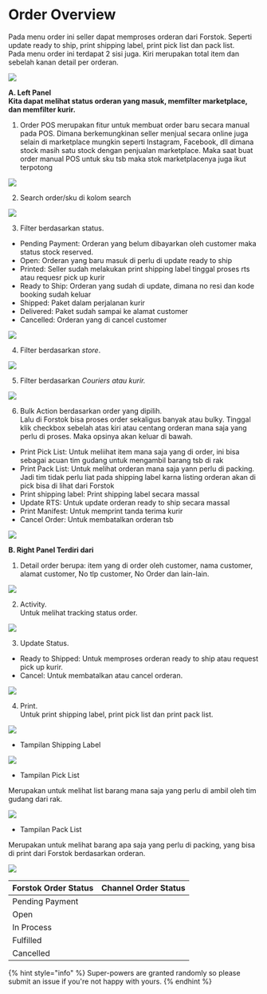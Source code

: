 # Order Overview

Pada menu order ini seller dapat memproses orderan dari Forstok. Seperti update ready to ship, print shipping label, print pick list dan pack list.  
Pada menu order ini terdapat 2 sisi juga. Kiri merupakan total item dan sebelah kanan detail per orderan.

![](https://s3.amazonaws.com/cdn.freshdesk.com/data/helpdesk/attachments/production/48062571440/original/lHAk1dT93SySexXeBf_X_M06Z2-0ZFwxRQ.png?1601811064)

**A. Left Panel  
Kita dapat melihat status orderan yang masuk, memfilter marketplace, dan memfilter kurir.**   


1. Order POS merupakan fitur untuk membuat order baru  secara manual pada POS. Dimana berkemungkinan seller menjual secara online juga selain di marketplace mungkin seperti Instagram, Facebook, dll dimana stock masih satu stock dengan penjualan marketplace. Maka saat buat order manual POS untuk sku tsb maka stok marketplacenya juga ikut terpotong

![](../../.gitbook/assets/image%20%2849%29.png)

2. Search order/sku di kolom search

![](../../.gitbook/assets/image%20%2899%29.png)

3. Filter berdasarkan status.

* Pending Payment: Orderan yang belum dibayarkan oleh customer maka status stock reserved.
* Open: Orderan yang baru masuk di perlu di update ready to ship
* Printed: Seller sudah melakukan print shipping label tinggal proses rts atau requesr pick up kurir
* Ready to Ship: Orderan yang sudah di update, dimana no resi dan kode booking sudah keluar
* Shipped: Paket dalam perjalanan kurir
* Delivered: Paket sudah sampai ke alamat customer
* Cancelled: Orderan yang di cancel customer

![](https://s3.amazonaws.com/cdn.freshdesk.com/data/helpdesk/attachments/production/48062571655/original/_nsMxc9t1rjwhdi-XegCCZ6OeYosh_9Whw.png?1601811320)

4. Filter berdasarkan _store_.

![](../../.gitbook/assets/image%20%28239%29.png)

5. Filter berdasarkan _Couriers atau kurir._

![](../../.gitbook/assets/image%20%286%29.png)

6. Bulk Action berdasarkan order yang dipilih.  
Lalu di Forstok bisa proses order sekaligus banyak atau bulky. Tinggal klik checkbox sebelah atas kiri atau centang orderan mana saja yang perlu di proses. Maka opsinya akan keluar di bawah.  


* Print Pick List: Untuk meliihat item mana saja yang di order, ini bisa sebagai acuan tim gudang untuk mengambil barang tsb di rak
* Print Pack List: Untuk melihat orderan mana saja yann perlu di packing. Jadi tim tidak perlu liat pada shipping label karna listing orderan akan di pick bisa di lihat dari Forstok
* Print shipping label: Print shipping label secara massal
* Update RTS: Untuk update orderan ready to ship secara massal
* Print Manifest: Untuk memprint tanda terima kurir
* Cancel Order: Untuk membatalkan orderan tsb

![](https://s3.amazonaws.com/cdn.freshdesk.com/data/helpdesk/attachments/production/48062571786/original/BVgbexnArE8cAgnPvmC8txSP9j6JfvLDmA.png?1601811515)

**B. Right Panel Terdiri dari** 

1. Detail order berupa: item yang di order oleh customer, nama customer, alamat customer, No tlp customer, No Order dan lain-lain.

![](../../.gitbook/assets/image%20%28166%29.png)

2. Activity.  
Untuk melihat tracking status order.

![](../../.gitbook/assets/image%20%2829%29.png)

3. Update Status.  
- Ready to Shipped: Untuk memproses orderan ready to ship atau request pick up kurir.  
- Cancel: Untuk membatalkan atau cancel orderan.

![](../../.gitbook/assets/image%20%28191%29.png)

4. Print.  
Untuk print shipping label, print pick list dan print pack list.

![](../../.gitbook/assets/image%20%2837%29.png)

- Tampilan Shipping Label

![](../../.gitbook/assets/image%20%28215%29.png)

- Tampilan Pick List

Merupakan untuk melihat list barang mana saja yang perlu di ambil oleh tim gudang dari rak.

![](https://s3.amazonaws.com/cdn.freshdesk.com/data/helpdesk/attachments/production/48064001161/original/EQn8XQvQapurlis5SKhL5coml6rRgf7UBw.png?1602441177)

- Tampilan Pack List

Merupakan untuk melihat barang apa saja yang perlu di packing, yang bisa di print dari Forstok berdasarkan orderan.

![](https://s3.amazonaws.com/cdn.freshdesk.com/data/helpdesk/attachments/production/48064001182/original/Fjcx37pL3FKdk5vR-iRXh_EAjOdsyB2ipA.png?1602441302)

| Forstok Order Status | Channel Order Status |
| :--- | :--- |
| Pending Payment |  |
| Open |  |
| In Process |  |
| Fulfilled |  |
| Cancelled |  |

{% hint style="info" %}
 Super-powers are granted randomly so please submit an issue if you're not happy with yours.
{% endhint %}



